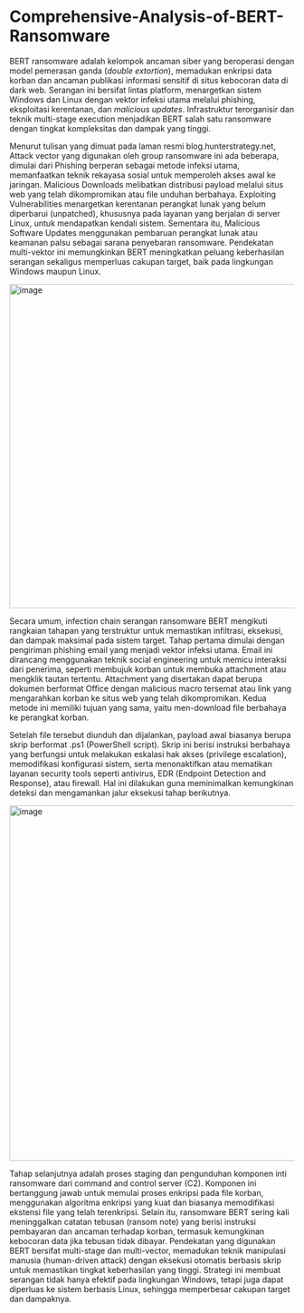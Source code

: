 # Comprehensive-Analysis-of-BERT-Ransomware
BERT ransomware adalah kelompok ancaman siber yang beroperasi dengan model pemerasan ganda (*double extortion*), memadukan enkripsi data korban dan ancaman publikasi informasi sensitif di situs kebocoran data di dark web. Serangan ini bersifat lintas platform, menargetkan sistem Windows dan Linux dengan vektor infeksi utama melalui phishing, eksploitasi kerentanan, dan *malicious updates*. Infrastruktur terorganisir dan teknik multi-stage execution menjadikan BERT salah satu ransomware dengan tingkat kompleksitas dan dampak yang tinggi.

Menurut tulisan yang dimuat pada laman resmi blog.hunterstrategy.net, Attack vector yang digunakan oleh group ransomware ini ada beberapa, dimulai dari Phishing berperan sebagai metode infeksi utama, memanfaatkan teknik rekayasa sosial untuk memperoleh akses awal ke jaringan. Malicious Downloads melibatkan distribusi payload melalui situs web yang telah dikompromikan atau file unduhan berbahaya. Exploiting Vulnerabilities menargetkan kerentanan perangkat lunak yang belum diperbarui (unpatched), khususnya pada layanan yang berjalan di server Linux, untuk mendapatkan kendali sistem. Sementara itu, Malicious Software Updates menggunakan pembaruan perangkat lunak atau keamanan palsu sebagai sarana penyebaran ransomware. Pendekatan multi-vektor ini memungkinkan BERT meningkatkan peluang keberhasilan serangan sekaligus memperluas cakupan target, baik pada lingkungan Windows maupun Linux.

<img width="760" height="572" alt="image" src="https://github.com/user-attachments/assets/3b5052a9-bab5-4774-ad55-1c1ee566cad6" />

Secara umum, infection chain serangan ransomware BERT mengikuti rangkaian tahapan yang terstruktur untuk memastikan infiltrasi, eksekusi, dan dampak maksimal pada sistem target. Tahap pertama dimulai dengan pengiriman phishing email yang menjadi vektor infeksi utama. Email ini dirancang menggunakan teknik social engineering untuk memicu interaksi dari penerima, seperti membujuk korban untuk membuka attachment atau mengklik tautan tertentu. Attachment yang disertakan dapat berupa dokumen berformat Office dengan malicious macro tersemat atau link yang mengarahkan korban ke situs web yang telah dikompromikan. Kedua metode ini memiliki tujuan yang sama, yaitu men-download file berbahaya ke perangkat korban.

 

Setelah file tersebut diunduh dan dijalankan, payload awal biasanya berupa skrip berformat .ps1 (PowerShell script). Skrip ini berisi instruksi berbahaya yang berfungsi untuk melakukan eskalasi hak akses (privilege escalation), memodifikasi konfigurasi sistem, serta menonaktifkan atau mematikan layanan security tools seperti antivirus, EDR (Endpoint Detection and Response), atau firewall. Hal ini dilakukan guna meminimalkan kemungkinan deteksi dan mengamankan jalur eksekusi tahap berikutnya.

<img width="658" height="627" alt="image" src="https://github.com/user-attachments/assets/114f3a22-0b46-48f3-9053-dd7bb0acea4d" />

Tahap selanjutnya adalah proses staging dan pengunduhan komponen inti ransomware dari command and control server (C2). Komponen ini bertanggung jawab untuk memulai proses enkripsi pada file korban, menggunakan algoritma enkripsi yang kuat dan biasanya memodifikasi ekstensi file yang telah terenkripsi. Selain itu, ransomware BERT sering kali meninggalkan catatan tebusan (ransom note) yang berisi instruksi pembayaran dan ancaman terhadap korban, termasuk kemungkinan kebocoran data jika tebusan tidak dibayar.
Pendekatan yang digunakan BERT bersifat multi-stage dan multi-vector, memadukan teknik manipulasi manusia (human-driven attack) dengan eksekusi otomatis berbasis skrip untuk memastikan tingkat keberhasilan yang tinggi. Strategi ini membuat serangan tidak hanya efektif pada lingkungan Windows, tetapi juga dapat diperluas ke sistem berbasis Linux, sehingga memperbesar cakupan target dan dampaknya.



